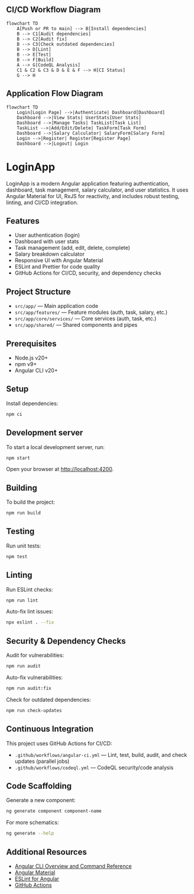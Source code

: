 ## CI/CD Workflow Diagram

```mermaid
flowchart TD
    A[Push or PR to main] --> B[Install dependencies]
    B --> C1[Audit dependencies]
    B --> C2[Audit fix]
    B --> C3[Check outdated dependencies]
    B --> D[Lint]
    B --> E[Test]
    B --> F[Build]
    A --> G[CodeQL Analysis]
    C1 & C2 & C3 & D & E & F --> H[CI Status]
    G --> H
```
## Application Flow Diagram

```mermaid
flowchart TD
    Login[Login Page] -->|Authenticate| Dashboard[Dashboard]
    Dashboard -->|View Stats| UserStats[User Stats]
    Dashboard -->|Manage Tasks| TaskList[Task List]
    TaskList -->|Add/Edit/Delete| TaskForm[Task Form]
    Dashboard -->|Salary Calculator| SalaryForm[Salary Form]
    Login -->|Register| Register[Register Page]
    Dashboard -->|Logout| Login
```

# LoginApp

LoginApp is a modern Angular application featuring authentication, dashboard, task management, salary calculator, and user statistics. It uses Angular Material for UI, RxJS for reactivity, and includes robust testing, linting, and CI/CD integration.

## Features

- User authentication (login)
- Dashboard with user stats
- Task management (add, edit, delete, complete)
- Salary breakdown calculator
- Responsive UI with Angular Material
- ESLint and Prettier for code quality
- GitHub Actions for CI/CD, security, and dependency checks

## Project Structure

- `src/app/` — Main application code
- `src/app/features/` — Feature modules (auth, task, salary, etc.)
- `src/app/core/services/` — Core services (auth, task, etc.)
- `src/app/shared/` — Shared components and pipes

## Prerequisites

- Node.js v20+
- npm v9+
- Angular CLI v20+

## Setup

Install dependencies:

```bash
npm ci
```

## Development server

To start a local development server, run:

```bash
npm start
```

Open your browser at [http://localhost:4200](http://localhost:4200).

## Building

To build the project:

```bash
npm run build
```

## Testing

Run unit tests:

```bash
npm test
```

## Linting

Run ESLint checks:

```bash
npm run lint
```

Auto-fix lint issues:

```bash
npx eslint . --fix
```

## Security & Dependency Checks

Audit for vulnerabilities:

```bash
npm run audit
```

Auto-fix vulnerabilities:

```bash
npm run audit:fix
```

Check for outdated dependencies:

```bash
npm run check-updates
```

## Continuous Integration

This project uses GitHub Actions for CI/CD:
- `.github/workflows/angular-ci.yml` — Lint, test, build, audit, and check updates (parallel jobs)
- `.github/workflows/codeql.yml` — CodeQL security/code analysis

## Code Scaffolding

Generate a new component:

```bash
ng generate component component-name
```

For more schematics:

```bash
ng generate --help
```

## Additional Resources

- [Angular CLI Overview and Command Reference](https://angular.dev/tools/cli)
- [Angular Material](https://material.angular.io/)
- [ESLint for Angular](https://github.com/angular-eslint/angular-eslint)
- [GitHub Actions](https://docs.github.com/en/actions)

